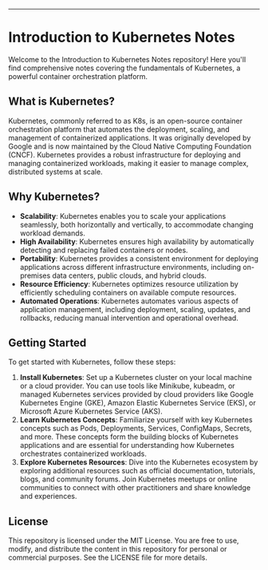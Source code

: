 ---

# **Introduction to Kubernetes Notes**

Welcome to the Introduction to Kubernetes Notes repository! Here you'll find comprehensive notes covering the fundamentals of Kubernetes, a powerful container orchestration platform.

## **What is Kubernetes?**

Kubernetes, commonly referred to as K8s, is an open-source container orchestration platform that automates the deployment, scaling, and management of containerized applications. It was originally developed by Google and is now maintained by the Cloud Native Computing Foundation (CNCF). Kubernetes provides a robust infrastructure for deploying and managing containerized workloads, making it easier to manage complex, distributed systems at scale.

## **Why Kubernetes?**

- **Scalability**: Kubernetes enables you to scale your applications seamlessly, both horizontally and vertically, to accommodate changing workload demands.
- **High Availability**: Kubernetes ensures high availability by automatically detecting and replacing failed containers or nodes.
- **Portability**: Kubernetes provides a consistent environment for deploying applications across different infrastructure environments, including on-premises data centers, public clouds, and hybrid clouds.
- **Resource Efficiency**: Kubernetes optimizes resource utilization by efficiently scheduling containers on available compute resources.
- **Automated Operations**: Kubernetes automates various aspects of application management, including deployment, scaling, updates, and rollbacks, reducing manual intervention and operational overhead.

## **Getting Started**

To get started with Kubernetes, follow these steps:

1. **Install Kubernetes**: Set up a Kubernetes cluster on your local machine or a cloud provider. You can use tools like Minikube, kubeadm, or managed Kubernetes services provided by cloud providers like Google Kubernetes Engine (GKE), Amazon Elastic Kubernetes Service (EKS), or Microsoft Azure Kubernetes Service (AKS).
2. **Learn Kubernetes Concepts**: Familiarize yourself with key Kubernetes concepts such as Pods, Deployments, Services, ConfigMaps, Secrets, and more. These concepts form the building blocks of Kubernetes applications and are essential for understanding how Kubernetes orchestrates containerized workloads.
3. **Explore Kubernetes Resources**: Dive into the Kubernetes ecosystem by exploring additional resources such as official documentation, tutorials, blogs, and community forums. Join Kubernetes meetups or online communities to connect with other practitioners and share knowledge and experiences.

## **License**

This repository is licensed under the MIT License. You are free to use, modify, and distribute the content in this repository for personal or commercial purposes. See the LICENSE file for more details.

